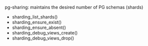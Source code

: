 pg-sharing: maintains the desired number of PG schemas (shards)

- sharding_list_shards()
- sharding_ensure_exist()
- sharding_ensure_absent()
- sharding_debug_views_create()
- sharding_debug_views_drop()
